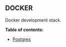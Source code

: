 **DOCKER**
---

Docker development stack.

**Table of contents:**

- [Postgres](postgres/README.md)
 
